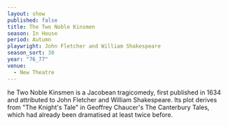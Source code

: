 ```yaml
---
layout: show
published: false
title: The Two Noble Kinsmen
season: In House
period: Autumn
playwright: John Fletcher and William Shakespeare
season_sort: 30
year: "76_77"
venue:
  - New Theatre
---
```


he Two Noble Kinsmen is a Jacobean tragicomedy, first published in 1634 and attributed to John Fletcher and William Shakespeare. Its plot derives from "The Knight's Tale" in Geoffrey Chaucer's The Canterbury Tales, which had already been dramatised at least twice before.